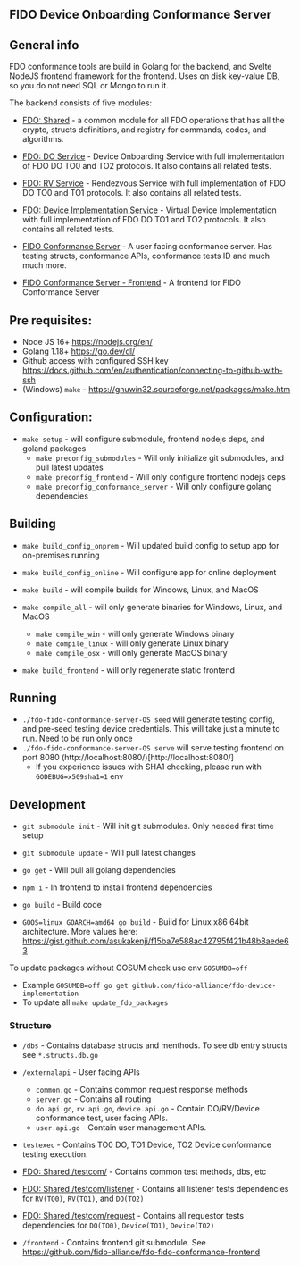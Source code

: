 FIDO Device Onboarding Conformance Server
-----

## General info

FDO conformance tools are build in Golang for the backend, and Svelte NodeJS frontend framework for the frontend. Uses on disk key-value DB, so you do not need SQL or Mongo to run it.

The backend consists of five modules:
- [FDO: Shared](https://github.com/fido-alliance/fdo-shared) - a common module for all FDO operations that has all the crypto, structs definitions, and registry for commands, codes, and algorithms.

- [FDO: DO Service](https://github.com/fido-alliance/fdo-do) - Device Onboarding Service with full implementation of FDO DO TO0 and TO2 protocols. It also contains all related tests.
- [FDO: RV Service](https://github.com/fido-alliance/fdo-rv) - Rendezvous Service with full implementation of FDO DO TO0 and TO1 protocols. It also contains all related tests.
- [FDO: Device Implementation Service](https://github.com/fido-alliance/fdo-device-implementation) - Virtual Device Implementation with full implementation of FDO DO TO1 and TO2 protocols. It also contains all related tests.

- [FIDO Conformance Server](https://github.com/fido-alliance/fdo-fido-conformance-server) - A user facing conformance server. Has testing structs, conformance APIs, conformance tests ID and much much more.
- [FIDO Conformance Server - Frontend](https://github.com/fido-alliance/fdo-fido-conformance-frontend) - A frontend for FIDO Conformance Server

## Pre requisites:
- Node JS 16+ https://nodejs.org/en/
- Golang 1.18+ https://go.dev/dl/
- Github access with configured SSH key https://docs.github.com/en/authentication/connecting-to-github-with-ssh
- (Windows) `make` - https://gnuwin32.sourceforge.net/packages/make.htm

## Configuration:
- `make setup` - will configure submodule, frontend nodejs deps, and goland packages
    - `make preconfig_submodules` - Will only initialize git submodules, and pull latest updates
    - `make preconfig_frontend` - Will only configure frontend nodejs deps
    - `make preconfig_conformance_server` - Will only configure golang dependencies

## Building
- `make build_config_onprem` - Will updated build config to setup app for on-premises running
- `make build_config_online` - Will configure app for online deployment

- `make build` - will compile builds for Windows, Linux, and MacOS

- `make compile_all` - will only generate binaries for Windows, Linux, and MacOS
    - `make compile_win` - will only generate Windows binary
    - `make compile_linux` - will only generate Linux binary
    - `make compile_osx` - will only generate MacOS binary

- `make build_frontend` - will only regenerate static frontend

## Running
- `./fdo-fido-conformance-server-OS seed` will generate testing config, and pre-seed testing device credentials. This will take just a minute to run. Need to be run only once
- `./fdo-fido-conformance-server-OS serve` will serve testing frontend on port 8080 (http://localhost:8080/)[http://localhost:8080/]
    - If you experience issues with SHA1 checking, please run with `GODEBUG=x509sha1=1` env

## Development

- `git submodule init` - Will init git submodules. Only needed first time setup
- `git submodule update` - Will pull latest changes

- `go get` - Will pull all golang dependencies
- `npm i` - In frontend to install frontend dependencies
- `go build` - Build code
- `GOOS=linux GOARCH=amd64 go build` - Build for Linux x86 64bit architecture. More values here: https://gist.github.com/asukakenji/f15ba7e588ac42795f421b48b8aede63

To update packages without GOSUM check use env `GOSUMDB=off`

 * Example `GOSUMDB=off go get github.com/fido-alliance/fdo-device-implementation`
 * To update all `make update_fdo_packages`

### Structure

- `/dbs` - Contains database structs and menthods. To see db entry structs see `*.structs.db.go`
- `/externalapi` - User facing APIs
    - `common.go` - Contains common request response methods
    - `server.go` - Contains all routing
    - `do.api.go`, `rv.api.go`, `device.api.go` - Contain DO/RV/Device conformance test, user facing APIs. 
    - `user.api.go` - Contain user management APIs. 

- `testexec` - Contains TO0 DO, TO1 Device, TO2 Device conformance testing execution.

- [FDO: Shared /testcom/](https://github.com/fido-alliance/fdo-shared/testcom/) - Contains common test methods, dbs, etc
- [FDO: Shared /testcom/listener](https://github.com/fido-alliance/fdo-shared/testcom/listener) - Contains all listener tests dependencies for `RV(TO0)`, `RV(TO1)`, and `DO(TO2)`
- [FDO: Shared /testcom/request](https://github.com/fido-alliance/fdo-shared/testcom/request) - Contains all requestor tests dependencies for `DO(TO0)`, `Device(TO1)`, `Device(TO2)`

- `/frontend` - Contains frontend git submodule. See https://github.com/fido-alliance/fdo-fido-conformance-frontend
